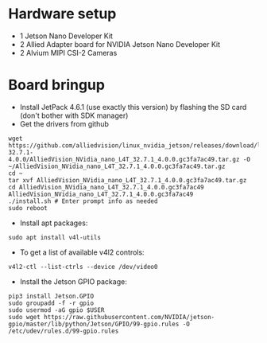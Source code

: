 # Hardware setup
* 1 Jetson Nano Developer Kit
* 2 Allied Adapter board for NVIDIA Jetson Nano Developer Kit
* 2 Alvium MIPI CSI-2 Cameras

# Board bringup

* Install JetPack 4.6.1 (use exactly this version) by flashing the SD card (don't bother with SDK manager)
* Get the drivers from github
```
wget https://github.com/alliedvision/linux_nvidia_jetson/releases/download/l4t-32.7.1-4.0.0/AlliedVision_NVidia_nano_L4T_32.7.1_4.0.0.gc3fa7ac49.tar.gz -O ~/AlliedVision_NVidia_nano_L4T_32.7.1_4.0.0.gc3fa7ac49.tar.gz
cd ~
tar xvf AlliedVision_NVidia_nano_L4T_32.7.1_4.0.0.gc3fa7ac49.tar.gz
cd AlliedVision_NVidia_nano_L4T_32.7.1_4.0.0.gc3fa7ac49
AlliedVision_NVidia_nano_L4T_32.7.1_4.0.0.gc3fa7ac49
./install.sh # Enter prompt info as needed
sudo reboot
```
* Install apt packages:
```
sudo apt install v4l-utils
```
* To get a list of available v4l2 controls:
```
v4l2-ctl --list-ctrls --device /dev/video0
```
* Install the Jetson GPIO package:
```
pip3 install Jetson.GPIO
sudo groupadd -f -r gpio
sudo usermod -aG gpio $USER
sudo wget https://raw.githubusercontent.com/NVIDIA/jetson-gpio/master/lib/python/Jetson/GPIO/99-gpio.rules -O /etc/udev/rules.d/99-gpio.rules
```
